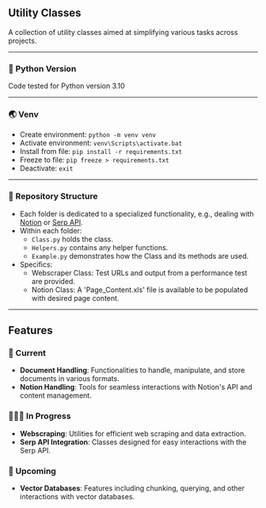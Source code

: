 ## Utility Classes
A collection of utility classes aimed at simplifying various tasks across projects.

---

### 🐍 Python Version
Code tested for Python version 3.10

---

### 🌏 Venv
- Create environment: `python -m venv venv`
- Activate environment: `venv\Scripts\activate.bat`
- Install from file: `pip install -r requirements.txt`
- Freeze to file: `pip freeze > requirements.txt`
- Deactivate: `exit`

--- 

### 📘 Repository Structure
- Each folder is dedicated to a specialized functionality, e.g., dealing with [Notion](https://www.notion.so/) or [Serp API](https://serpapi.com/).
- Within each folder:
  - `Class.py` holds the class.
  - `Helpers.py` contains any helper functions.
  - `Example.py` demonstrates how the Class and its methods are used.
- Specifics:
  - Webscraper Class: Test URLs and output from a performance test are provided.
  - Notion Class: A 'Page_Content.xls' file is available to be populated with desired page content.

---

## Features

### 📌 Current
- **Document Handling**: Functionalities to handle, manipulate, and store documents in various formats.
- **Notion Handling**: Tools for seamless interactions with Notion's API and content management.

### 👷🏼‍♀️ In Progress
- **Webscraping**: Utilities for efficient web scraping and data extraction.
- **Serp API Integration**: Classes designed for easy interactions with the Serp API.

### 🔮 Upcoming
- **Vector Databases**: Features including chunking, querying, and other interactions with vector databases.

